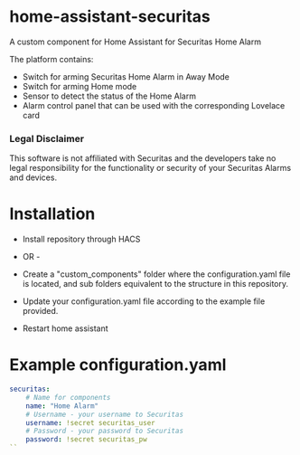 # home-assistant-securitas
A custom component for Home Assistant for Securitas Home Alarm

The platform contains:
* Switch for arming Securitas Home Alarm in Away Mode
* Switch for arming Home mode
* Sensor to detect the status of the Home Alarm
* Alarm control panel that can be used with the corresponding Lovelace card

### Legal Disclaimer
This software is not affiliated with Securitas and the developers take no legal responsibility for the functionality or security of your Securitas Alarms and devices.

# Installation

* Install repository through HACS

- OR -

* Create a "custom_components" folder where the configuration.yaml file is located, and sub folders equivalent to the structure in this repository.

* Update your configuration.yaml file according to the example file provided.
* Restart home assistant

# Example configuration.yaml

```yaml
securitas:
    # Name for components
    name: "Home Alarm"
    # Username - your username to Securitas
    username: !secret securitas_user
    # Password - your password to Securitas
    password: !secret securitas_pw
``